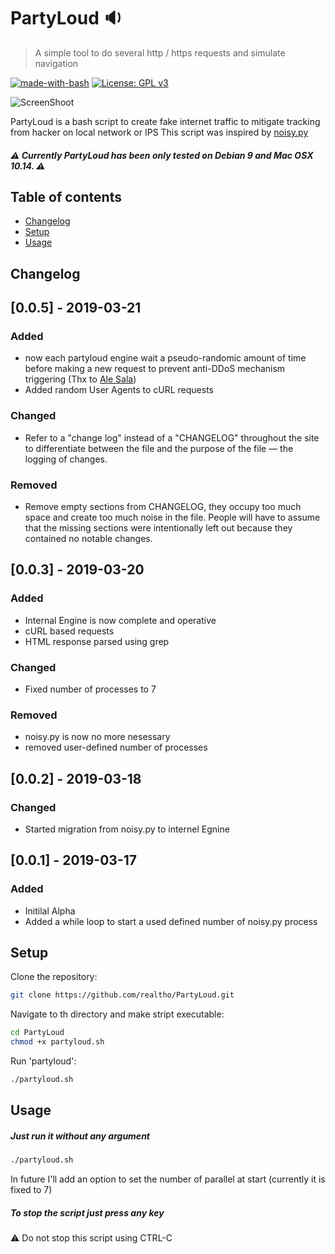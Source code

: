 # PartyLoud :sound:
> A simple tool to do several http / https requests and simulate navigation

[![made-with-bash](https://img.shields.io/badge/Made%20with-Bash-1f425f.svg)](https://www.gnu.org/software/bash/)
[![License: GPL v3](https://img.shields.io/badge/License-GPLv3-blue.svg)](https://www.gnu.org/licenses/gpl-3.0)

![ScreenShoot](https://i.imgur.com/cn1eEFs.png
)

PartyLoud is a bash script to create fake internet traffic
to mitigate tracking from hacker on local network or IPS
This script was inspired by [noisy.py](https://github.com/1tayH/noisy "noisy.py")

##### :warning: Currently PartyLoud has been only tested on Debian 9 and Mac OSX 10.14. :warning:

## Table of contents

* [Changelog](#changelog)
* [Setup](#setup)
* [Usage](#usage)

## Changelog

## [0.0.5] - 2019-03-21
### Added
- now each partyloud engine wait a pseudo-randomic amount of time before
making a new request to prevent anti-DDoS mechanism triggering (Thx to
[Ale Sala](https://www.instagram.com/ale.sala.97/ "Ale Sala"))
- Added random User Agents to cURL requests

### Changed
- Refer to a "change log" instead of a "CHANGELOG" throughout the site
to differentiate between the file and the purpose of the file — the
logging of changes.

### Removed
- Remove empty sections from CHANGELOG, they occupy too much space and
create too much noise in the file. People will have to assume that the
missing sections were intentionally left out because they contained no
notable changes.

## [0.0.3] - 2019-03-20
### Added
- Internal Engine is now complete and operative
- cURL based requests
- HTML response parsed using grep

### Changed
- Fixed number of processes to 7

### Removed
- noisy.py is now no more nesessary
- removed user-defined number of processes

## [0.0.2] - 2019-03-18
### Changed
- Started migration from noisy.py to internel Egnine

## [0.0.1] - 2019-03-17
### Added
- Initilal Alpha
- Added a while loop to start a used defined number of noisy.py process

## Setup

Clone the repository:
```sh
git clone https://github.com/realtho/PartyLoud.git
```
Navigate to th directory and make stript executable:
```sh
cd PartyLoud
chmod +x partyloud.sh
```
Run 'partyloud':
```sh
./partyloud.sh
```

## Usage

##### Just run it without any argument

```sh
./partyloud.sh
```

In future I'll add an option to set the number of parallel at start
(currently it is fixed to 7)

##### To stop the script just press any key
:warning: Do not stop this script using CTRL-C

